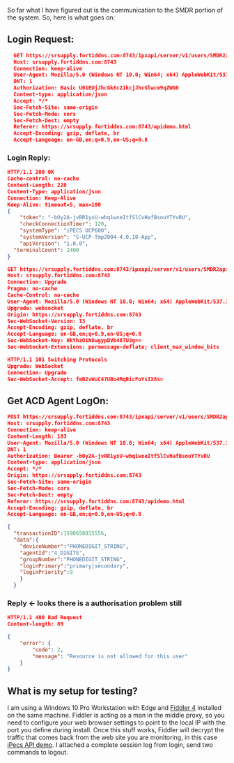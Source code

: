 So far what I have figured out is the communication to the SMDR portion of the system.
So, here is what goes on:
## Login Request:

```json
  GET https://srsupply.fortiddns.com:8743/ipxapi/server/v1/users/SMDR2api/login HTTP/1.1
  Host: srsupply.fortiddns.com:8743
  Connection: keep-alive
  User-Agent: Mozilla/5.0 (Windows NT 10.0; Win64; x64) AppleWebKit/537.36 (KHTML, like Gecko) Chrome/83.0.4103.61 Safari/537.36 Edg/83.0.478.37
  DNT: 1
  Authorization: Basic U01EUjJhcGk6c21kcjJhcGlwcm9qZWN0
  Content-type: application/json
  Accept: */*
  Sec-Fetch-Site: same-origin
  Sec-Fetch-Mode: cors
  Sec-Fetch-Dest: empty
  Referer: https://srsupply.fortiddns.com:8743/apidemo.html
  Accept-Encoding: gzip, deflate, br
  Accept-Language: en-GB,en;q=0.9,en-US;q=0.8
```

### Login Reply:

```json
HTTP/1.1 200 OK
Cache-control: no-cache
Content-Length: 220
Content-Type: application/json
Connection: Keep-Alive
Keep-Alive: timeout=5, max=100
{
	"token": "-bOy2A-jvRR1yxU-wbq1wxeItfSlCvHafBsouYTYvRU",
	"checkConnectionTimer": 120,
	"systemType": "iPECS UCP600",
	"systemVersion": "S-UCP-Tmp2004-4.0.18-App",
	"apiVersion": "1.0.0",
  "terminalCount": 2400
}
```
```json
GET https://srsupply.fortiddns.com:8743/ipxapi/server/v1/users/SMDR2api/login?token=-bOy2A-jvRR1yxU-wbq1wxeItfSlCvHafBsouYTYvRU HTTP/1.1
Host: srsupply.fortiddns.com:8743
Connection: Upgrade
Pragma: no-cache
Cache-Control: no-cache
User-Agent: Mozilla/5.0 (Windows NT 10.0; Win64; x64) AppleWebKit/537.36 (KHTML, like Gecko) Chrome/83.0.4103.61 Safari/537.36 Edg/83.0.478.37
Upgrade: websocket
Origin: https://srsupply.fortiddns.com:8743
Sec-WebSocket-Version: 13
Accept-Encoding: gzip, deflate, br
Accept-Language: en-GB,en;q=0.9,en-US;q=0.8
Sec-WebSocket-Key: HkYhzOiN8wgypDVb48TUJg==
Sec-WebSocket-Extensions: permessage-deflate; client_max_window_bits
```
```json
HTTP/1.1 101 Switching Protocols
Upgrade: WebSocket
Connection: Upgrade
Sec-WebSocket-Accept: fmB2vWuC47UBo4MqBicFoYsIX8s=
```

## Get ACD Agent LogOn:

```json
POST https://srsupply.fortiddns.com:8743/ipxapi/server/v1/users/SMDR2api/call/agent_logon HTTP/1.1
Host: srsupply.fortiddns.com:8743
Connection: keep-alive
Content-Length: 183
User-Agent: Mozilla/5.0 (Windows NT 10.0; Win64; x64) AppleWebKit/537.36 (KHTML, like Gecko) Chrome/83.0.4103.61 Safari/537.36 Edg/83.0.478.37
DNT: 1
Authorization: Bearer -bOy2A-jvRR1yxU-wbq1wxeItfSlCvHafBsouYTYvRU
Content-type: application/json
Accept: */*
Origin: https://srsupply.fortiddns.com:8743
Sec-Fetch-Site: same-origin
Sec-Fetch-Mode: cors
Sec-Fetch-Dest: empty
Referer: https://srsupply.fortiddns.com:8743/apidemo.html
Accept-Encoding: gzip, deflate, br
Accept-Language: en-GB,en;q=0.9,en-US;q=0.8

{
  "transactionID":1590650015556,
  "data":{
    "deviceNumber":"PHONEDIGIT_STRING",
    "agentId":"4_DIGITS",
    "groupNumber":"PHONEDIGIT_STRING",
    "loginPrimary":"primary|secondary",
    "loginPriority":9
    }
  }
```

### Reply <- looks there is a authorisation problem still

```json
HTTP/1.1 400 Bad Request
Content-length: 89

{
	"error": {
		"code": 2,
		"message": "Resource is not allowed for this user"
	}
}
```

## What is my setup for testing?

I am using a Windows 10 Pro Workstation with Edge and [Fiddler 4](https://www.telerik.com/download/fiddler) installed on the same machine. Fiddler is acting as a man in the middle proxy, so you need to configure your web browser settings to point to the local IP with the port you define during install. Once this stuff works, Fiddler will decrypt the traffic that comes back from the web site you are monitoring, in this case [iPecs API demo](https://srsupply.fortiddns.com:8743/apidemo.html).
I attached a complete session log from login, send two commands to logout.
